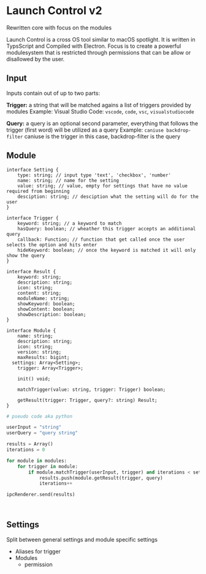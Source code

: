 # Launch Control v2

Rewritten core with focus on the modules

Launch Control is a cross OS tool similar to macOS spotlight. It is written in TypsScript and Compiled with Electron. Focus is to create a powerful modulesystem that is restricted through permissions that can be allow or disallowed by the user.


## Input

Inputs contain out of up to two parts:

**Trigger:** a string that will be matched agains a list of triggers provided by modules
Example: Visual Studio Code: `vscode`, `code`, `vsc`, `visualstudiocode`

**Query:** a query is an optional second parameter, everything that follows the trigger (first word) will be utilized as a query
Example: `caniuse backdrop-filter` caniuse is the trigger in this case, backdrop-filter is the query


## Module

```tsx
interface Setting {
	type: string; // input type 'text', 'checkbox', 'number'
	name: string; // name for the setting 
	value: string; // value, empty for settings that have no value required from beginning
	desciption: string; // desciption what the setting will do for the user
}

interface Trigger {
	keyword: string; // a keyword to match
	hasQuery: boolean; // wheather this trigger accepts an additional query
	callback: Function; // function that get called once the user selects the option and hits enter
	hideKeyword: boolean; // once the keyword is matched it will only show the query 
}

interface Result {
	keyword: string;
	description: string;
	icon: string;
	content: string;
	moduleName: string;
	showKeyword: boolean;
	showContent: boolean;
	showDescription: boolean;
}

interface Module {
	name: string;
	description: string;
	icon: string;
	version: string;
	maxResults: bigint;
  settings: Array<Setting>;
	trigger: Array<Trigger>;

	init() void;

	matchTrigger(value: string, trigger: Trigger) boolean;
	
	getResult(trigger: Trigger, query?: string) Result;
}
```

```python
# pseudo code aka python

userInput = "string"
userQuery = "query string"

results = Array()
iterations = 0

for module in modules:
	for trigger in module:
		if module.matchTrigger(userInput, trigger) and iterations < settings.maxResults:
			results.push(module.getResult(trigger, query)
			iterations++

ipcRenderer.send(results)

			
```

## Settings

Split between general settings and module specific settings

- Aliases for trigger
- Modules
    - permission
    